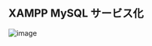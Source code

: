 ## XAMPP MySQL サービス化
![image](https://user-images.githubusercontent.com/1501327/145487249-d699fd42-a714-4a7f-88d8-de87cde3017e.png)
